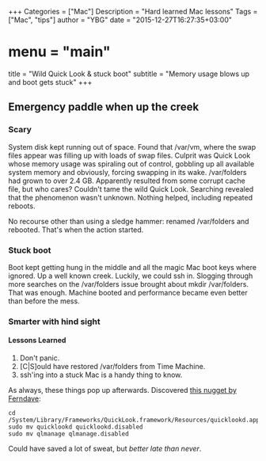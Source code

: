 +++
Categories = ["Mac"]
Description = "Hard learned Mac lessons"
Tags = ["Mac", "tips"]
author = "YBG"
date = "2015-12-27T16:27:35+03:00"
# menu = "main"
title = "Wild Quick Look & stuck boot"
subtitle = "Memory usage blows up and boot gets stuck"
+++

## Emergency paddle when up the creek

### Scary

System disk kept running out of space. Found that /var/vm, where the swap files appear was filling up with loads of swap files. Culprit was Quick Look whose memory usage was spiraling out of control, gobbling up all available system memory and obviously, forcing swapping in its wake. /var/folders had grown to over 2.4 GB. Apparently resulted from some corrupt cache file, but who cares? Couldn't tame the wild Quick Look. Searching revealed that the phenomenon wasn't unknown. Nothing helped, including repeated reboots.

No recourse other than using a sledge hammer: renamed /var/folders and rebooted. That's when the action started.

### Stuck boot

Boot kept getting hung in the middle and all the magic Mac boot keys where ignored. Up a well known creek. Luckily, we could ssh in. Slogging through more searches on the /var/folders issue brought about mkdir /var/folders. That was enough. Machine booted and performance became even better than before the mess.

### Smarter with hind sight  
#### Lessons Learned

1. Don't panic.
2. [C|S]ould have restored /var/folders from Time Machine.
3. ssh'ing into a stuck Mac is a handy thing to know.

As always, these things pop up afterwards. Discovered [this nugget by Ferndave](http://www.ferndave.com/2012/12/31/disable-mac-quick-look/):

    cd /System/Library/Frameworks/QuickLook.framework/Resources/quicklookd.app/Contents/MacOS  
    sudo mv quicklookd quicklookd.disabled  
    sudo mv qlmanage qlmanage.disabled

Could have saved a lot of sweat, but _better late than never_.
